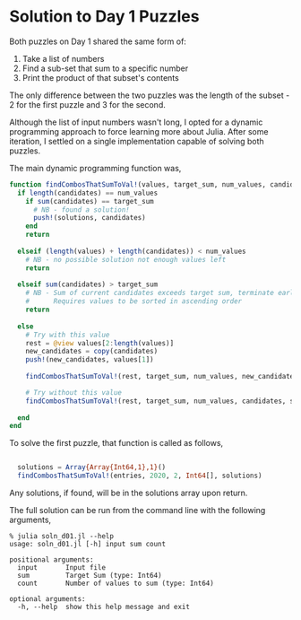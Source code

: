 # Solution to Day 1 Puzzles

Both puzzles on Day 1 shared the same form of:

1. Take a list of numbers
2. Find a sub-set that sum to a specific number
3. Print the product of that subset's contents

The only difference between the two puzzles was the 
length of the subset - 2 for the first puzzle and 3
for the second. 

Although the list of input numbers wasn't long, I 
opted for a dynamic programming approach to force
learning more about Julia. After some iteration, I 
settled on a single implementation capable of solving
both puzzles.

The main dynamic programming function was,

```julia 
function findCombosThatSumToVal!(values, target_sum, num_values, candidates, solutions)
  if length(candidates) == num_values
    if sum(candidates) == target_sum
      # NB - found a solution!
      push!(solutions, candidates)
    end
    return
      
  elseif (length(values) + length(candidates)) < num_values
    # NB - no possible solution not enough values left
    return
    
  elseif sum(candidates) > target_sum
    # NB - Sum of current candidates exceeds target sum, terminate early. 
    #      Requires values to be sorted in ascending order
    return
    
  else
    # Try with this value
    rest = @view values[2:length(values)]
    new_candidates = copy(candidates)
    push!(new_candidates, values[1])
    
    findCombosThatSumToVal!(rest, target_sum, num_values, new_candidates, solutions)

    # Try without this value
    findCombosThatSumToVal!(rest, target_sum, num_values, candidates, solutions)
        
  end
end
```


To solve the first puzzle, that function is called as follows,

```julia

  solutions = Array{Array{Int64,1},1}()
  findCombosThatSumToVal!(entries, 2020, 2, Int64[], solutions)
```

Any solutions, if found, will be in the solutions array upon return. 

The full solution can be run from the command line with the following arguments,

```
% julia soln_d01.jl --help
usage: soln_d01.jl [-h] input sum count

positional arguments:
  input       Input file
  sum         Target Sum (type: Int64)
  count       Number of values to sum (type: Int64)

optional arguments:
  -h, --help  show this help message and exit
```
